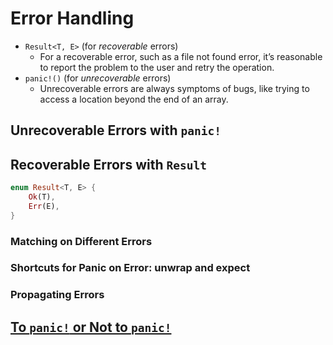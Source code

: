 # Error Handling

- `Result<T, E>` (for *recoverable* errors)
  - For a recoverable error, such as a file not found error, it’s reasonable to report the problem to the user and retry the operation.
- `panic!()` (for *unrecoverable* errors)
  - Unrecoverable errors are always symptoms of bugs, like trying to access a location beyond the end of an array.

## Unrecoverable Errors with `panic!`


## Recoverable Errors with `Result`
```rust
enum Result<T, E> {
    Ok(T),
    Err(E),
}
```

### Matching on Different Errors
### Shortcuts for Panic on Error: unwrap and expect
### Propagating Errors


## [To `panic!` or Not to `panic!`]()


